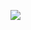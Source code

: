 ![](https://bat.bing.com/action/0?ti=56018282&Ver=2&mid=c57eb6a0-8a0f-4519-a5f3-d00b9024df4a&sid=201ffde0635411ee902411d77b750559&vid=20202bf0635411ee9ac03f2e618b0b9f&vids=0&msclkid=N&pi=0&lg=en-US&sw=800&sh=600&sc=24&nwd=1&tl=Shortform%20%7C%20A%20New%20Earth&p=https%3A%2F%2Fwww.shortform.com%2Fapp%2Fbook%2Fa-new-earth%2Fexercise-practice-acceptance-enjoyment-and-enthusiasm&r=&lt=287&evt=pageLoad&sv=1&rn=499687)
